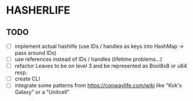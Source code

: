 # HASHERLIFE

## TODO

- [ ] implement actual hashlife (use IDs / handles as keys into HashMap -> pass around IDs)
- [ ] use references instead of IDs / handles (lifetime problems...)
- [ ] refactor Leaves to be on level 3 and be represented as Bool8x8 or u64 resp.
- [ ] create CLI
- [ ] integrate some patterns from <https://conwaylife.com/wiki> like "Kok's Galaxy" or a "Unitcell"
